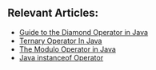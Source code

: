 ## Relevant Articles:
- [Guide to the Diamond Operator in Java](https://www.baeldung.com/java-diamond-operator)
- [Ternary Operator In Java](https://www.baeldung.com/java-ternary-operator)
- [The Modulo Operator in Java](https://www.baeldung.com/modulo-java)
- [Java instanceof Operator](https://www.baeldung.com/java-instanceof)
